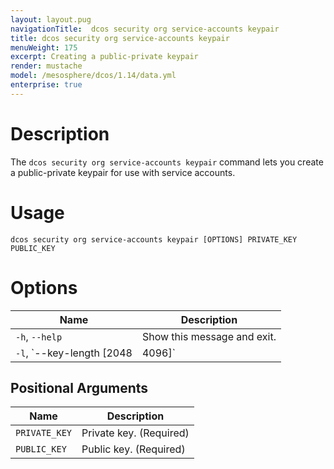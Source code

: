 ```yaml
---
layout: layout.pug
navigationTitle:  dcos security org service-accounts keypair
title: dcos security org service-accounts keypair
menuWeight: 175
excerpt: Creating a public-private keypair
render: mustache
model: /mesosphere/dcos/1.14/data.yml
enterprise: true
---
```


# Description

The `dcos security org service-accounts keypair` command lets you create a public-private keypair for use with service accounts.

# Usage

```
dcos security org service-accounts keypair [OPTIONS] PRIVATE_KEY PUBLIC_KEY
```

# Options

| Name |  Description |
|---------|-------------|
|  `-h`, `--help` |  Show this message and exit.|
| `-l`, `--key-length [2048|4096]` | Length of the RSA key. |

## Positional Arguments

| Name |  Description |
|---------|-------------|
| `PRIVATE_KEY` | Private key. (Required)|
| `PUBLIC_KEY` | Public key. (Required)|

